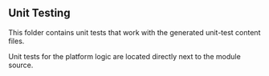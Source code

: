 ## Unit Testing

This folder contains unit tests that work with the generated unit-test content files.

Unit tests for the platform logic are located directly next to the module source.
